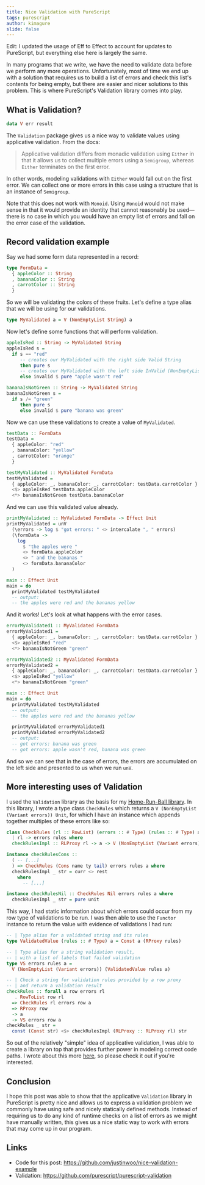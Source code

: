 ```yaml
---
title: Nice Validation with PureScript
tags: purescript
author: kimagure
slide: false
---
```

Edit: I updated the usage of Eff to Effect to account for updates to PureScript, but everything else here is largely the same.

In many programs that we write, we have the need to validate data before we perform any more operations. Unfortunately, most of time we end up with a solution that requires us to build a list of errors and check this list's contents for being empty, but there are easier and nicer solutions to this problem. This is where PureScript's Validation library comes into play.

## What is Validation?

```hs
data V err result
```

The `Validation` package gives us a nice way to validate values using applicative validation. From the docs:

> Applicative validation differs from monadic validation using `Either` in that it allows us to collect multiple errors using a `Semigroup`, whereas `Either` terminates on the first error.

In other words, modeling validations with `Either` would fall out on the first error. We can collect one or more errors in this case using a structure that is an instance of `Semigroup`.

Note that this does not work with `Monoid`. Using `Monoid` would not make sense in that it would provide an identity that cannot reasonably be used—there is no case in which you would have an empty list of errors and fall on the error case of the validation.

## Record validation example

Say we had some form data represented in a record:

```hs
type FormData =
  { appleColor :: String
  , bananaColor :: String
  , carrotColor :: String
  }
```

So we will be validating the colors of these fruits. Let's define a type alias that we will be using for our validations.

```hs
type MyValidated a = V (NonEmptyList String) a
```

Now let's define some functions that will perform validation.

```hs
appleIsRed :: String -> MyValidated String
appleIsRed s =
  if s == "red"
     -- creates our MyValidated with the right side Valid String
     then pure s
     -- creates our MyValidated with the left side InValid (NonEmptyList String)
     else invalid $ pure "apple wasn't red"

bananaIsNotGreen :: String -> MyValidated String
bananaIsNotGreen s =
  if s /= "green"
     then pure s
     else invalid $ pure "banana was green"
```

Now we can use these validations to create a value of `MyValidated`.

```hs
testData :: FormData
testData =
  { appleColor: "red"
  , bananaColor: "yellow"
  , carrotColor: "orange"
  }

testMyValidated :: MyValidated FormData
testMyValidated =
  { appleColor: _, bananaColor: _, carrotColor: testData.carrotColor }
  <$> appleIsRed testData.appleColor
  <*> bananaIsNotGreen testData.bananaColor
```

And we can use this validated value already.

```hs
printMyValidated :: MyValidated FormData -> Effect Unit
printMyValidated = unV
  (\errors -> log $ "got errors: " <> intercalate ", " errors)
  (\formData ->
    log
      $ "the apples were "
      <> formData.appleColor
      <> " and the bananas "
      <> formData.bananaColor
  )

main :: Effect Unit
main = do
  printMyValidated testMyValidated
  -- output:
  -- the apples were red and the bananas yellow
```

And it works! Let's look at what happens with the error cases.

```hs
errorMyValidated1 :: MyValidated FormData
errorMyValidated1 =
  { appleColor: _, bananaColor: _, carrotColor: testData.carrotColor }
  <$> appleIsRed "red"
  <*> bananaIsNotGreen "green"

errorMyValidated2 :: MyValidated FormData
errorMyValidated2 =
  { appleColor: _, bananaColor: _, carrotColor: testData.carrotColor }
  <$> appleIsRed "yellow"
  <*> bananaIsNotGreen "green"

main :: Effect Unit
main = do
  printMyValidated testMyValidated
  -- output:
  -- the apples were red and the bananas yellow

  printMyValidated errorMyValidated1
  printMyValidated errorMyValidated2
  -- output:
  -- got errors: banana was green
  -- got errors: apple wasn't red, banana was green
```

And so we can see that in the case of errors, the errors are accumulated on the left side and presented to us when we run `unV`.

## More interesting uses of Validation

I used the `Validation` library as the basis for my [Home-Run-Ball library](https://github.com/justinwoo/purescript-home-run-ball). In this library, I wrote a type class `CheckRules` which returns a `V (NonEmptyList (Variant errors)) Unit`, for which I have an instance which appends together multiples of these errors like so:

```hs
class CheckRules (rl :: RowList) (errors :: # Type) (rules :: # Type) a
  | rl -> errors rules where
  checkRulesImpl :: RLProxy rl -> a -> V (NonEmptyList (Variant errors)) Unit

instance checkRulesCons ::
  ( -- [...]
  ) => CheckRules (Cons name ty tail) errors rules a where
  checkRulesImpl _ str = curr <> rest
    where
      -- [...]

instance checkRulesNil :: CheckRules Nil errors rules a where
  checkRulesImpl _ str = pure unit
```

This way, I had static information about which errors could occur from my row type of validations to be run. I was then able to use the `Functor` instance to return the value with evidence of validations I had run:

```hs
-- | Type alias for a validated string and its rules
type ValidatedValue (rules :: # Type) a = Const a (RProxy rules)

-- | Type alias for a string validation result,
-- | with a list of labels that failed validation
type VS errors rules a =
  V (NonEmptyList (Variant errors)) (ValidatedValue rules a)

-- | Check a string for validation rules provided by a row proxy
-- | and return a validation result
checkRules :: forall a row errors rl
   . RowToList row rl
  => CheckRules rl errors row a
  => RProxy row
  -> a
  -> VS errors row a
checkRules _ str =
  const (Const str) <$> checkRulesImpl (RLProxy :: RLProxy rl) str
```

So out of the relatively "simple" idea of applicative validation, I was able to create a library on top that provides further power in modeling correct code paths. I wrote about this more [here](https://qiita.com/kimagure/items/eeb40541fc56b8dba2cc), so please check it out if you're interested.

## Conclusion

I hope this post was able to show that the applicative `Validation` library in PureScript is pretty nice and allows us to express a validation problem we commonly have using safe and nicely statically defined methods. Instead of requiring us to do any kind of runtime checks on a list of errors as we might have manually written, this gives us a nice static way to work with errors that may come up in our program.

## Links

* Code for this post: https://github.com/justinwoo/nice-validation-example
* Validation: https://github.com/purescript/purescript-validation

